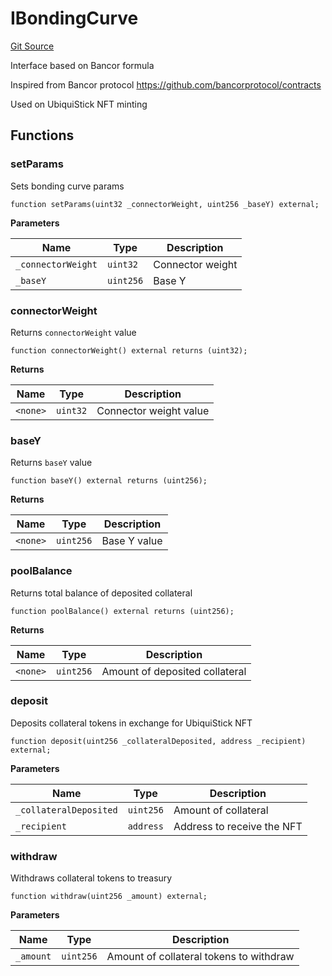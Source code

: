 # IBondingCurve
[Git Source](https://github.com/ubiquity/ubiquity-dollar/blob/447ec1d83d6aa0044c753bd31ba3571a47b64509/src/dollar/interfaces/IBondingCurve.sol)

Interface based on Bancor formula

Inspired from Bancor protocol https://github.com/bancorprotocol/contracts

Used on UbiquiStick NFT minting


## Functions
### setParams

Sets bonding curve params


```solidity
function setParams(uint32 _connectorWeight, uint256 _baseY) external;
```
**Parameters**

|Name|Type|Description|
|----|----|-----------|
|`_connectorWeight`|`uint32`|Connector weight|
|`_baseY`|`uint256`|Base Y|


### connectorWeight

Returns `connectorWeight` value


```solidity
function connectorWeight() external returns (uint32);
```
**Returns**

|Name|Type|Description|
|----|----|-----------|
|`<none>`|`uint32`|Connector weight value|


### baseY

Returns `baseY` value


```solidity
function baseY() external returns (uint256);
```
**Returns**

|Name|Type|Description|
|----|----|-----------|
|`<none>`|`uint256`|Base Y value|


### poolBalance

Returns total balance of deposited collateral


```solidity
function poolBalance() external returns (uint256);
```
**Returns**

|Name|Type|Description|
|----|----|-----------|
|`<none>`|`uint256`|Amount of deposited collateral|


### deposit

Deposits collateral tokens in exchange for UbiquiStick NFT


```solidity
function deposit(uint256 _collateralDeposited, address _recipient) external;
```
**Parameters**

|Name|Type|Description|
|----|----|-----------|
|`_collateralDeposited`|`uint256`|Amount of collateral|
|`_recipient`|`address`|Address to receive the NFT|


### withdraw

Withdraws collateral tokens to treasury


```solidity
function withdraw(uint256 _amount) external;
```
**Parameters**

|Name|Type|Description|
|----|----|-----------|
|`_amount`|`uint256`|Amount of collateral tokens to withdraw|



